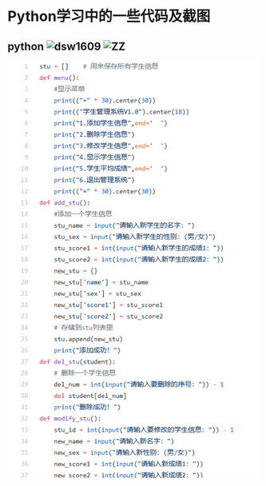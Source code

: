 # Python学习中的一些代码及截图
## python  ![dsw1609](https://img.shields.io/badge/Python-%203%20-success.svg)  ![ZZ](https://img.shields.io/badge/%E4%BD%9C%E8%80%85-DSW1609-585EAA.svg)
![python](https://github.com/DSW1609/DSWgitimg/blob/master/dswpython.PNG)
